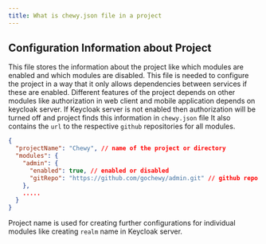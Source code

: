 ```yaml
---
title: What is chewy.json file in a project
---
```


## Configuration Information about Project

This file stores the information about the project like which modules are enabled and which modules are disabled. 
This file is needed to configure the project in a way that it only allows dependencies between services if these are enabled.
Different features of the project depends on other modules like authorization in web client and mobile application depends on keycloak server. 
If Keycloak server is not enabled then authorization will be turned off and project finds this information in `chewy.json` file
It also contains the `url` to the respective `github` repositories for all modules.
```json
{
  "projectName": "Chewy", // name of the project or directory
  "modules": {
    "admin": {
      "enabled": true, // enabled or disabled
      "gitRepo": "https://github.com/gochewy/admin.git" // github repo
    },
    .....
  }
}

```
Project name is used for creating further configurations for individual modules like creating `realm` name in Keycloak server.
